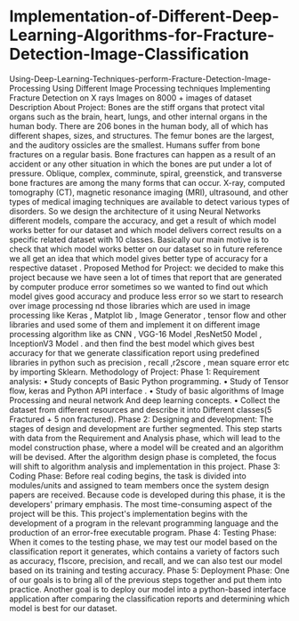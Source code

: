# Implementation-of-Different-Deep-Learning-Algorithms-for-Fracture-Detection-Image-Classification
Using-Deep-Learning-Techniques-perform-Fracture-Detection-Image-Processing Using Different Image Processing techniques Implementing Fracture Detection on X rays Images on 8000 + images of dataset  Description About Project:  Bones are the stiff organs that protect vital organs such as the brain, heart, lungs, and other internal organs in the human body. There are 206 bones in the human body, all of which has different shapes, sizes, and structures. The femur bones are the largest, and the auditory ossicles are the smallest. Humans suffer from bone fractures on a regular basis. Bone fractures can happen as a result of an accident or any other situation in which the bones are put under a lot of pressure. Oblique, complex, comminute, spiral, greenstick, and transverse bone fractures are among the many forms that can occur. X-ray, computed tomography (CT), magnetic resonance imaging (MRI), ultrasound, and other types of medical imaging techniques are available to detect various types of disorders. So we design the architecture of it using Neural Networks different models, compare the accuracy, and get a result of which model works better for our dataset and which model delivers correct results on a specific related dataset with 10 classes. Basically our main motive is to check that which model works better on our dataset so in future reference we all get an idea that which model gives better type of accuracy for a respective dataset .  Proposed Method for Project:  we decided to make this project because we have seen a lot of times that report that are generated by computer produce error sometimes so we wanted to find out which model gives good accuracy and produce less error so we start to research over image processing nd those libraries which are used in image processing like Keras , Matplot lib , Image Generator , tensor flow and other libraries and used some of them and implement it on different image processing algorithm like as CNN , VGG-16 Model ,ResNet50 Model , InceptionV3 Model . and then find the best model which gives best accuracy for that we generate classification report using predefined libraries in python such as precision , recall ,r2score , mean square error etc by importing Sklearn.  Methodology of Project:  Phase 1: Requirement analysis:  • Study concepts of Basic Python programming. • Study of Tensor flow, keras and Python API interface . • Study of basic algorithms of Image Processing and neural network And deep learning concepts. • Collect the dataset from different resources and describe it into Different classes(5 Fractured + 5 non fractured).  Phase 2: Designing and development:  The stages of design and development are further segmented. This step starts with data from the Requirement and Analysis phase, which will lead to the model construction phase, where a model will be created and an algorithm will be devised. After the algorithm design phase is completed, the focus will shift to algorithm analysis and implementation in this project.  Phase 3: Coding Phase:  Before real coding begins, the task is divided into modules/units and assigned to team members once the system design papers are received. Because code is developed during this phase, it is the developers' primary emphasis. The most time-consuming aspect of the project will be this. This project's implementation begins with the development of a program in the relevant programming language and the production of an error-free executable program.  Phase 4: Testing Phase:  When it comes to the testing phase, we may test our model based on the classification report it generates, which contains a variety of factors such as accuracy, f1score, precision, and recall, and we can also test our model based on its training and testing accuracy.  Phase 5: Deployment Phase:  One of our goals is to bring all of the previous steps together and put them into practice. Another goal is to deploy our model into a python-based interface application after comparing the classification reports and determining which model is best for our dataset.
